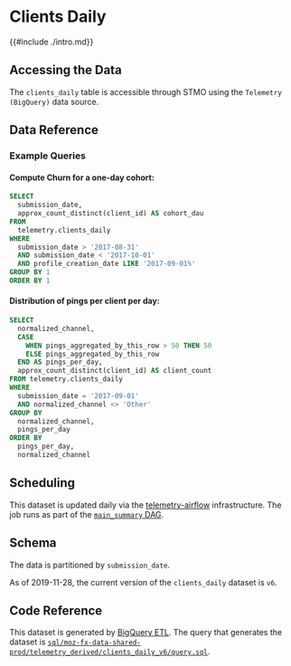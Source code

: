 # Clients Daily

{{#include ./intro.md}}

## Accessing the Data

The `clients_daily` table is accessible through STMO using the
`Telemetry (BigQuery)` data source.

## Data Reference

### Example Queries

#### Compute Churn for a one-day cohort:

```sql
SELECT
  submission_date,
  approx_count_distinct(client_id) AS cohort_dau
FROM
  telemetry.clients_daily
WHERE
  submission_date > '2017-08-31'
  AND submission_date < '2017-10-01'
  AND profile_creation_date LIKE '2017-09-01%'
GROUP BY 1
ORDER BY 1
```

#### Distribution of pings per client per day:

```sql
SELECT
  normalized_channel,
  CASE
    WHEN pings_aggregated_by_this_row > 50 THEN 50
    ELSE pings_aggregated_by_this_row
  END AS pings_per_day,
  approx_count_distinct(client_id) AS client_count
FROM telemetry.clients_daily
WHERE
  submission_date = '2017-09-01'
  AND normalized_channel <> 'Other'
GROUP BY
  normalized_channel,
  pings_per_day
ORDER BY
  pings_per_day,
  normalized_channel
```

## Scheduling

This dataset is updated daily via the
[telemetry-airflow](https://github.com/mozilla/telemetry-airflow) infrastructure.
The job runs as part of the [`main_summary` DAG](https://github.com/mozilla/bigquery-etl/blob/master/dags/bqetl_main_summary.py).

## Schema

The data is partitioned by `submission_date`.

As of 2019-11-28, the current version of the `clients_daily` dataset is `v6`.

## Code Reference

This dataset is generated by [BigQuery ETL](https://github.com/mozilla/bigquery-etl/). The query that generates the dataset is [`sql/moz-fx-data-shared-prod/telemetry_derived/clients_daily_v6/query.sql`](https://github.com/mozilla/bigquery-etl/blob/25b702d0824b96ec1342d653296adfbe1302027d/sql/moz-fx-data-shared-prod/telemetry_derived/clients_daily_v6/query.sql).
